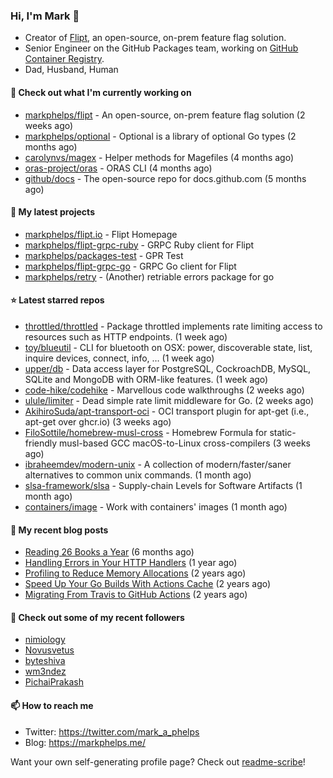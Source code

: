 ### Hi, I'm Mark 👋

* Creator of [Flipt](https://github.com/markphelps/flipt), an open-source, on-prem feature flag solution.
* Senior Engineer on the GitHub Packages team, working on [GitHub Container Registry](https://github.blog/2020-09-01-introducing-github-container-registry/).
* Dad, Husband, Human

#### 👷 Check out what I'm currently working on

- [markphelps/flipt](https://github.com/markphelps/flipt) - An open-source, on-prem feature flag solution (2 weeks ago)
- [markphelps/optional](https://github.com/markphelps/optional) - Optional is a library of optional Go types (2 months ago)
- [carolynvs/magex](https://github.com/carolynvs/magex) - Helper methods for Magefiles (4 months ago)
- [oras-project/oras](https://github.com/oras-project/oras) - ORAS CLI (4 months ago)
- [github/docs](https://github.com/github/docs) - The open-source repo for docs.github.com (5 months ago)

#### 🌱 My latest projects

- [markphelps/flipt.io](https://github.com/markphelps/flipt.io) - Flipt Homepage
- [markphelps/flipt-grpc-ruby](https://github.com/markphelps/flipt-grpc-ruby) - GRPC Ruby client for Flipt
- [markphelps/packages-test](https://github.com/markphelps/packages-test) - GPR Test
- [markphelps/flipt-grpc-go](https://github.com/markphelps/flipt-grpc-go) - GRPC Go client for Flipt
- [markphelps/retry](https://github.com/markphelps/retry) - (Another) retriable errors package for go

#### ⭐️ Latest starred repos

- [throttled/throttled](https://github.com/throttled/throttled) - Package throttled implements rate limiting access to resources such as HTTP endpoints. (1 week ago)
- [toy/blueutil](https://github.com/toy/blueutil) - CLI for bluetooth on OSX: power, discoverable state, list, inquire devices, connect, info, … (1 week ago)
- [upper/db](https://github.com/upper/db) - Data access layer for PostgreSQL, CockroachDB, MySQL, SQLite and MongoDB with ORM-like features. (1 week ago)
- [code-hike/codehike](https://github.com/code-hike/codehike) - Marvellous code walkthroughs (2 weeks ago)
- [ulule/limiter](https://github.com/ulule/limiter) - Dead simple rate limit middleware for Go. (2 weeks ago)
- [AkihiroSuda/apt-transport-oci](https://github.com/AkihiroSuda/apt-transport-oci) - OCI transport plugin for apt-get (i.e., apt-get over ghcr.io) (3 weeks ago)
- [FiloSottile/homebrew-musl-cross](https://github.com/FiloSottile/homebrew-musl-cross) - Homebrew Formula for static-friendly musl-based GCC macOS-to-Linux cross-compilers (3 weeks ago)
- [ibraheemdev/modern-unix](https://github.com/ibraheemdev/modern-unix) - A collection of modern/faster/saner alternatives to common unix commands. (1 month ago)
- [slsa-framework/slsa](https://github.com/slsa-framework/slsa) - Supply-chain Levels for Software Artifacts (1 month ago)
- [containers/image](https://github.com/containers/image) - Work with containers&#39; images (1 month ago)

#### 📜 My recent blog posts

- [Reading 26 Books a Year](https://markphelps.me/2020/12/reading-26-books-a-year/) (6 months ago)
- [Handling Errors in Your HTTP Handlers](https://markphelps.me/2020/04/handling-errors-in-your-http-handlers/) (1 year ago)
- [Profiling to Reduce Memory Allocations](https://markphelps.me/2019/11/profiling-to-reduce-memory-allocations/) (2 years ago)
- [Speed Up Your Go Builds With Actions Cache](https://markphelps.me/2019/11/speed-up-your-go-builds-with-actions-cache/) (2 years ago)
- [Migrating From Travis to GitHub Actions](https://markphelps.me/2019/09/migrating-from-travis-to-github-actions/) (2 years ago)

#### 👯 Check out some of my recent followers

- [nimiology](https://github.com/nimiology)
- [Novusvetus](https://github.com/Novusvetus)
- [byteshiva](https://github.com/byteshiva)
- [wm3ndez](https://github.com/wm3ndez)
- [PichaiPrakash](https://github.com/PichaiPrakash)

#### 📫 How to reach me

- Twitter: https://twitter.com/mark_a_phelps
- Blog: https://markphelps.me/

Want your own self-generating profile page? Check out [readme-scribe](https://github.com/muesli/readme-scribe)!

